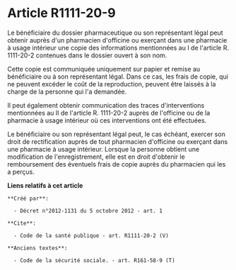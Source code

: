# Article R1111-20-9

Le bénéficiaire du dossier pharmaceutique ou son représentant légal peut obtenir auprès d'un pharmacien d'officine ou
exerçant dans une pharmacie à usage intérieur une copie des informations mentionnées au I de l'article R. 1111-20-2 contenues
dans le dossier ouvert à son nom. 

Cette copie est communiquée uniquement sur papier et remise au bénéficiaire ou à son représentant légal. Dans ce cas, les
frais de copie, qui ne peuvent excéder le coût de la reproduction, peuvent être laissés à la charge de la personne qui l'a
demandée. 

Il peut également obtenir communication des traces d'interventions mentionnées au II de l'article R. 1111-20-2 auprès de
l'officine ou de la pharmacie à usage intérieur où ces interventions ont été effectuées. 

Le bénéficiaire ou son représentant légal peut, le cas échéant, exercer son droit de rectification auprès de tout pharmacien
d'officine ou exerçant dans une pharmacie à usage intérieur. Lorsque la personne obtient une modification de
l'enregistrement, elle est en droit d'obtenir le remboursement des éventuels frais de copie auprès du pharmacien qui les a
perçus.

**Liens relatifs à cet article**

	**Créé par**:

	  - Décret n°2012-1131 du 5 octobre 2012 - art. 1

	**Cite**:

	  - Code de la santé publique - art. R1111-20-2 (V)

	**Anciens textes**:

	  - Code de la sécurité sociale. - art. R161-58-9 (T)
